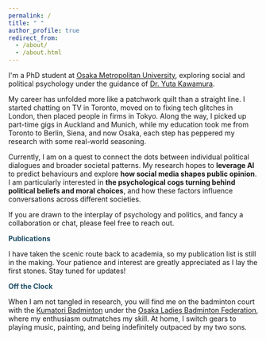 ```yaml
---
permalink: /
title: " "
author_profile: true
redirect_from: 
  - /about/
  - /about.html
---
```


I'm a PhD student at [Osaka Metropolitan University](https://www.omu.ac.jp/), exploring social and political psychology under the guidance of [Dr. Yuta Kawamura](https://ytkm2.github.io/MyWebsite/english.html).

My career has unfolded more like a patchwork quilt than a straight line. I started chatting on TV in Toronto, moved on to fixing tech glitches in London, then placed people in firms in Tokyo. Along the way, I picked up part-time gigs in Auckland and Munich, while my education took me from Toronto to Berlin, Siena, and now Osaka, each step has peppered my research with some real-world seasoning.

Currently, I am on a quest to connect the dots between individual political dialogues and broader societal patterns. My research hopes to **leverage AI** to predict behaviours and explore **how social media shapes public opinion**. I am particularly interested in **the psychological cogs turning behind political beliefs and moral choices**, and how these factors influence conversations across different societies.

If you are drawn to the interplay of psychology and politics, and fancy a collaboration or chat, please feel free to reach out.

<span style="color: #1e4f66;">**Publications**</span>

I have taken the scenic route back to academia, so my publication list is still in the making. Your patience and interest are greatly appreciated as I lay the first stones. Stay tuned for updates!

<span style="color: #1e4f66;">**Off the Clock**</span>

When I am not tangled in research, you will find me on the badminton court with the [Kumatori Badminton](https://instagram.com/kumatori.ladies) under the [Osaka Ladies Badminton Federation](https://www.jlbad.gr.jp/index.php/), where my enthusiasm outmatches my skill. At home, I switch gears to playing music, painting, and being indefinitely outpaced by my two sons.
